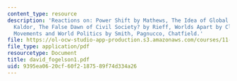 ```yaml
---
content_type: resource
description: 'Reactions on: Power Shift by Mathews, The Idea of Global Society by
  Kaldor, The False Dawn of Civil Society? by Rieff, Worlds Apart by Clark, and Social
  Movements and World Politics by Smith, Pagnucco, Chatfield.'
file: https://ol-ocw-studio-app-production.s3.amazonaws.com/courses/11-363-civil-society-and-the-environment-spring-2005/9395ea0620cf60f2187589f74d334a26_david_fogelson1.pdf
file_type: application/pdf
resourcetype: Document
title: david_fogelson1.pdf
uid: 9395ea06-20cf-60f2-1875-89f74d334a26
---
```

